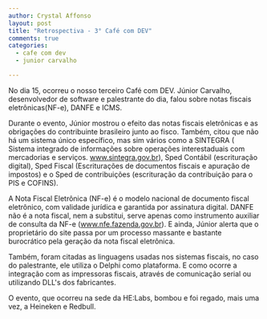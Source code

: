 ```yaml
---
author: Crystal Affonso
layout: post
title: "Retrospectiva - 3° Café com DEV"
comments: true
categories:
  - cafe com dev
  - junior carvalho

---
```



No dia 15, ocorreu o nosso terceiro Café com DEV. Júnior Carvalho, desenvolvedor de software e palestrante do dia, falou sobre notas fiscais eletrônicas(NF-e), DANFE e ICMS.

<!--more-->

Durante o evento, Júnior  mostrou o efeito das notas fiscais eletrônicas e as obrigações do contribuinte brasileiro junto ao fisco. Também, citou que não há um sistema único específico, mas sim vários como a SINTEGRA ( Sistema integrado de informações sobre operações interestaduais com mercadorias e serviços. www.sintegra.gov.br), Sped Contábil (escrituração digital), Sped Fiscal (Escriturações de documentos fiscais e apuração de impostos) e o Sped de contribuições (escrituração da contribuição para o PIS e COFINS).

A Nota Fiscal Eletrônica (NF-e) é o modelo nacional de documento fiscal eletrônico, com validade jurídica e garantida por assinatura digital. DANFE não é a nota fiscal, nem a substitui, serve apenas como instrumento auxiliar de consulta da NF-e (www.nfe.fazenda.gov.br). E ainda, Júnior alerta que o proprietário do site passa por um processo massante e bastante burocrático pela geração da nota fiscal eletrônica.

Também, foram citadas as linguagens usadas nos sistemas fiscais, no caso do palestrante, ele utiliza o Delphi como plataforma. E como ocorre a integração com as impressoras fiscais, através de comunicação serial ou utilizando DLL's dos fabricantes.

O evento, que ocorreu na sede da HE:Labs, bombou e foi regado, mais uma vez, a Heineken e Redbull.
